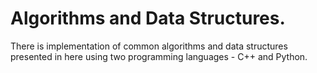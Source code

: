 # Algorithms and Data Structures.

There is implementation of common algorithms and data structures presented in here using two programming languages - C++
and Python.
